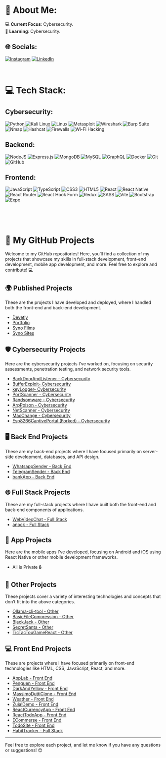 # 💫 About Me:

💻 **Current Focus**: Cybersecurity.  
🔐 **Learning**: Cybersecurity.  

## 🌐 Socials:
[![Instagram](https://img.shields.io/badge/Instagram-%23E4405F.svg?logo=Instagram&logoColor=white)](https://instagram.com/photoman.ai) [![LinkedIn](https://img.shields.io/badge/LinkedIn-%230077B5.svg?logo=linkedin&logoColor=white)](https://www.linkedin.com/in/adil-abdulkerimov-881864312/) 
<br/><br/><br/>
# 💻 Tech Stack:

## Cybersecurity:
![Python](https://img.shields.io/badge/python-%233776AB.svg?style=for-the-badge&logo=python&logoColor=white) ![Kali Linux](https://img.shields.io/badge/Kali_Linux-%234B92DB.svg?style=for-the-badge&logo=kali-linux&logoColor=white) ![Linux](https://img.shields.io/badge/Linux-%23FCC624.svg?style=for-the-badge&logo=linux&logoColor=black) ![Metasploit](https://img.shields.io/badge/Metasploit-%23F05033.svg?style=for-the-badge&logo=metasploit&logoColor=white) ![Wireshark](https://img.shields.io/badge/Wireshark-%23365E02.svg?style=for-the-badge&logo=wireshark&logoColor=white) ![Burp Suite](https://img.shields.io/badge/Burp_Suite-%23D04A37.svg?style=for-the-badge&logo=burp-suite&logoColor=white) ![Nmap](https://img.shields.io/badge/Nmap-%23FF6600.svg?style=for-the-badge&logo=nmap&logoColor=white) ![Hashcat](https://img.shields.io/badge/Hashcat-%23F00000.svg?style=for-the-badge&logo=hashcat&logoColor=white) ![Firewalls](https://img.shields.io/badge/Firewalls-%23FF0000.svg?style=for-the-badge&logo=firewall&logoColor=white) ![Wi-Fi Hacking](https://img.shields.io/badge/Wi--Fi_Hacking-%23F44336.svg?style=for-the-badge&logo=wifi&logoColor=white) 

## Backend:
![NodeJS](https://img.shields.io/badge/Node.js-6DA55F?style=for-the-badge&logo=node.js&logoColor=white) ![Express.js](https://img.shields.io/badge/express.js-%23404d59.svg?style=for-the-badge&logo=express&logoColor=%2361DAFB) ![MongoDB](https://img.shields.io/badge/MongoDB-%234ea94b.svg?style=for-the-badge&logo=mongodb&logoColor=white) ![MySQL](https://img.shields.io/badge/MySQL-%234479A1.svg?style=for-the-badge&logo=mysql&logoColor=white) ![GraphQL](https://img.shields.io/badge/GraphQL-%23E10098.svg?style=for-the-badge&logo=graphql&logoColor=white) ![Docker](https://img.shields.io/badge/docker-%232496ED.svg?style=for-the-badge&logo=docker&logoColor=white) ![Git](https://img.shields.io/badge/git-%23F05033.svg?style=for-the-badge&logo=git&logoColor=white) ![GitHub](https://img.shields.io/badge/github-%23121011.svg?style=for-the-badge&logo=github&logoColor=white)

## Frontend:
![JavaScript](https://img.shields.io/badge/javascript-%23323330.svg?style=for-the-badge&logo=javascript&logoColor=%23F7DF1E) ![TypeScript](https://img.shields.io/badge/typescript-%23007ACC.svg?style=for-the-badge&logo=typescript&logoColor=white) ![CSS3](https://img.shields.io/badge/css3-%231572B6.svg?style=for-the-badge&logo=css3&logoColor=white) ![HTML5](https://img.shields.io/badge/html5-%23E34F26.svg?style=for-the-badge&logo=html5&logoColor=white) ![React](https://img.shields.io/badge/react-%2320232a.svg?style=for-the-badge&logo=react&logoColor=%2361DAFB) ![React Native](https://img.shields.io/badge/react_native-%2320232a.svg?style=for-the-badge&logo=react&logoColor=%2361DAFB) ![React Router](https://img.shields.io/badge/React_Router-CA4245?style=for-the-badge&logo=react-router&logoColor=white) ![React Hook Form](https://img.shields.io/badge/React%20Hook%20Form-%23EC5990.svg?style=for-the-badge&logo=reacthookform&logoColor=white) ![Redux](https://img.shields.io/badge/redux-%23593d88.svg?style=for-the-badge&logo=redux&logoColor=white) ![SASS](https://img.shields.io/badge/SASS-hotpink.svg?style=for-the-badge&logo=SASS&logoColor=white) ![Vite](https://img.shields.io/badge/vite-%23646CFF.svg?style=for-the-badge&logo=vite&logoColor=white) ![Bootstrap](https://img.shields.io/badge/bootstrap-%238511FA.svg?style=for-the-badge&logo=bootstrap&logoColor=white) ![Expo](https://img.shields.io/badge/expo-1C1E24?style=for-the-badge&logo=expo&logoColor=#D04A37)

<br/><br/><br/>
# 🚀 My GitHub Projects

Welcome to my GitHub repositories! Here, you’ll find a collection of my projects that showcase my skills in full-stack development, front-end development, mobile app development, and more. Feel free to explore and contribute! 💻

## 🌍 Published Projects
These are the projects I have developed and deployed, where I handled both the front-end and back-end development.

- [Devetly](https://devetly.vercel.app/)
- [Portfolio](https://photomanai.github.io/Adils-portfolio/)
- [Syno Films](https://synofilms-e2b37.web.app/)
- [Syno Sites](https://syno-sites.vercel.app/)

## 🛡️ Cybersecurity Projects
Here are the cybersecurity projects I’ve worked on, focusing on security assessments, penetration testing, and network security tools.

- [BackDoorAndListener - Cybersecurity](https://github.com/photomanai/backDoorAndListener)
- [BufferExploit- Cybersecurity](https://github.com/photomanai/BufferExploit)
- [keyLogger- Cybersecurity](https://github.com/photomanai/keyLogger)
- [PortScanner - Cybersecurity](https://github.com/photomanai/PortScanner)
- [Randsomware - Cybersecurity](https://github.com/photomanai/basicRandsomware)
- [ArpPoison - Cybersecurity](https://github.com/photomanai/arpPoison)
- [NetScanner - Cybersecurity](https://github.com/photomanai/NetScanner)
- [MacChange - Cybersecurity](https://github.com/photomanai/MacChange)
- [Esp8266CaptivePortal (Forked) - Cybersecurity](https://github.com/photomanai/ESP8266_WiFi_Captive_Portal)

## 🖥️ Back End Projects
These are my back-end projects where I have focused primarily on server-side development, databases, and API design.

- [WhatsappSender - Back End](https://github.com/photomanai/WhatsappMessageSender)  
- [TelegramSender - Back End](https://github.com/photomanai/TelegramSender)  
- [bankApp - Back End](https://github.com/photomanai/bankApp)

## 🌐 Full Stack Projects
These are my full-stack projects where I have built both the front-end and back-end components of applications.

- [WebVideoChat - Full Stack](https://github.com/photomanai/WebVideoChat) 
- [anock - Full Stack](https://github.com/photomanai/anock)  

## 📱 App Projects
Here are the mobile apps I’ve developed, focusing on Android and iOS using React Native or other mobile development frameworks.

- All is Private 🔒

## 🔧 Other Projects
These projects cover a variety of interesting technologies and concepts that don’t fit into the above categories.

- [Ollama-cli-tool - Other](https://github.com/photomanai/ollama-cli-tool)
- [BasicFileCompression - Other](https://github.com/photomanai/BasicFileCompression)
- [BlackJack - Other](https://github.com/photomanai/BlackJack)  
- [SecretSanta - Other](https://github.com/photomanai/secretSanta)  
- [TicTacTouGameReact - Other](https://github.com/photomanai/TicTacTouGameReact)

## 💻 Front End Projects
These are projects where I have focused primarily on front-end technologies like HTML, CSS, JavaScript, React, and more.

- [AppLab - Front End](https://github.com/photomanai/AppLab)  
- [Penguen - Front End](https://github.com/photomanai/Penguen)  
- [DarkAndYellow - Front End](https://github.com/photomanai/DarkAndYellow)  
- [MassimoDuttiClone - Front End](https://github.com/photomanai/MassimoDuttiClone)  
- [Weather - Front End](https://github.com/photomanai/Weather)  
- [ZuialDemo - Front End](https://github.com/photomanai/ZuialDemo)  
- [ReactCurrencyApp - Front End](https://github.com/photomanai/ReactCurrencyApp)  
- [ReactTodoApp - Front End](https://github.com/photomanai/ReactTodoApp)   
- [ECommerse - Front End](https://github.com/photomanai/ECommerse)  
- [TodoSite - Front End](https://github.com/photomanai/TodoSite)  
- [HabitTracker - Full Stack](https://github.com/photomanai/HabbitTracker) 

---

Feel free to explore each project, and let me know if you have any questions or suggestions! 😊


